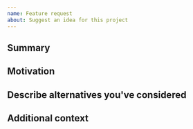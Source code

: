 ```yaml
---
name: Feature request
about: Suggest an idea for this project
---
```


<!--

Have you read our Code of Conduct? By filing an Issue, you are expected to comply with it, including treating everyone with respect: https://github.com/digicatapult/veritable-cloudagent/.github/blob/main/CODE_OF_CONDUCT.md

---
Also note that the Digital Catapult team has finite resources so it's unlikely that we'll work on feature requests. If we're interested in a particular feature however, we'll follow up and ask you to submit an RFC to talk about it in more detail.

-->

## Summary

<!-- One paragraph explanation of the feature. -->

## Motivation

<!-- Why are we doing this? What use cases does it support? What is the expected outcome? -->

## Describe alternatives you've considered

<!-- A clear and concise description of the alternative solutions you've considered. Be sure to explain why the existing customisability isn't suitable for this feature. -->

## Additional context

<!-- Add any other context or screenshots about the feature request here. -->
